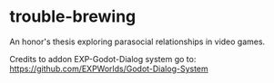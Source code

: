 # trouble-brewing
An honor's thesis exploring parasocial relationships in video games.

Credits to addon EXP-Godot-Dialog system go to: https://github.com/EXPWorlds/Godot-Dialog-System
